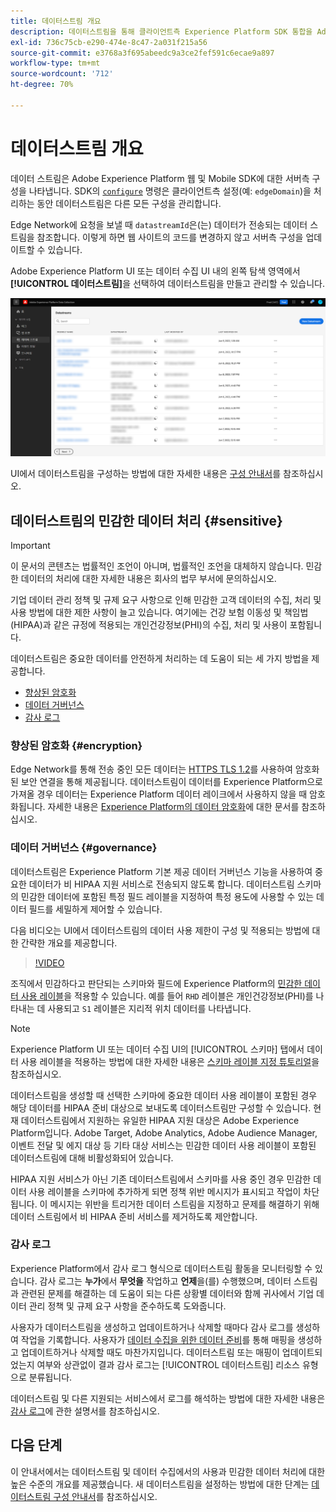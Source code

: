 ```yaml
---
title: 데이터스트림 개요
description: 데이터스트림을 통해 클라이언트측 Experience Platform SDK 통합을 Adobe 제품 및 서드파티 대상과 연결하는 방법에 대해 알아봅니다.
exl-id: 736c75cb-e290-474e-8c47-2a031f215a56
source-git-commit: e3768a3f695abeedc9a3ce2fef591c6ecae9a897
workflow-type: tm+mt
source-wordcount: '712'
ht-degree: 70%

---
```


# 데이터스트림 개요

데이터 스트림은 Adobe Experience Platform 웹 및 Mobile SDK에 대한 서버측 구성을 나타냅니다. SDK의 [`configure`](/help/web-sdk/commands/configure/overview.md) 명령은 클라이언트측 설정(예: `edgeDomain`)을 처리하는 동안 데이터스트림은 다른 모든 구성을 관리합니다.

Edge Network에 요청을 보낼 때 `datastreamId`은(는) 데이터가 전송되는 데이터 스트림을 참조합니다. 이렇게 하면 웹 사이트의 코드를 변경하지 않고 서버측 구성을 업데이트할 수 있습니다.

Adobe Experience Platform UI 또는 데이터 수집 UI 내의 왼쪽 탐색 영역에서 **[!UICONTROL 데이터스트림]**&#x200B;을 선택하여 데이터스트림을 만들고 관리할 수 있습니다.

![UI의 데이터스트림 탭](assets/overview/datastreams-tab.png)

UI에서 데이터스트림을 구성하는 방법에 대한 자세한 내용은 [ 구성 안내서](./configure.md)를 참조하십시오.

## 데이터스트림의 민감한 데이터 처리 {#sensitive}

>[!IMPORTANT]
>
>이 문서의 콘텐츠는 법률적인 조언이 아니며, 법률적인 조언을 대체하지 않습니다. 민감한 데이터의 처리에 대한 자세한 내용은 회사의 법무 부서에 문의하십시오.

기업 데이터 관리 정책 및 규제 요구 사항으로 인해 민감한 고객 데이터의 수집, 처리 및 사용 방법에 대한 제한 사항이 늘고 있습니다. 여기에는 건강 보험 이동성 및 책임법(HIPAA)과 같은 규정에 적용되는 개인건강정보(PHI)의 수집, 처리 및 사용이 포함됩니다.

데이터스트림은 중요한 데이터를 안전하게 처리하는 데 도움이 되는 세 가지 방법을 제공합니다.

* [향상된 암호화](#encryption)
* [데이터 거버넌스](#governance)
* [감사 로그](#audit-logs)

### 향상된 암호화 {#encryption}

Edge Network를 통해 전송 중인 모든 데이터는 [HTTPS TLS 1.2](https://datatracker.ietf.org/doc/html/rfc5246)를 사용하여 암호화된 보안 연결을 통해 제공됩니다. 데이터스트림이 데이터를 Experience Platform으로 가져올 경우 데이터는 Experience Platform 데이터 레이크에서 사용하지 않을 때 암호화됩니다. 자세한 내용은 [Experience Platform의 데이터 암호화](../landing/governance-privacy-security/encryption.md)에 대한 문서를 참조하십시오.

### 데이터 거버넌스 {#governance}

데이터스트림은 Experience Platform 기본 제공 데이터 거버넌스 기능을 사용하여 중요한 데이터가 비 HIPAA 지원 서비스로 전송되지 않도록 합니다. 데이터스트림 스키마의 민감한 데이터에 포함된 특정 필드 레이블을 지정하여 특정 용도에 사용할 수 있는 데이터 필드를 세밀하게 제어할 수 있습니다.

다음 비디오는 UI에서 데이터스트림의 데이터 사용 제한이 구성 및 적용되는 방법에 대한 간략한 개요를 제공합니다.

>[!VIDEO](https://video.tv.adobe.com/v/3413105/?quality=12&learn=on&speedcontrol=on&captions=kor)

조직에서 민감하다고 판단되는 스키마와 필드에 Experience Platform의 [민감한 데이터 사용 레이블](../data-governance/labels/reference.md#sensitive)을 적용할 수 있습니다. 예를 들어 `RHD` 레이블은 개인건강정보(PHI)를 나타내는 데 사용되고 `S1` 레이블은 지리적 위치 데이터를 나타냅니다.

>[!NOTE]
>
>Experience Platform UI 또는 데이터 수집 UI의 [!UICONTROL 스키마] 탭에서 데이터 사용 레이블을 적용하는 방법에 대한 자세한 내용은 [스키마 레이블 지정 튜토리얼](../xdm/tutorials/labels.md)을 참조하십시오.

데이터스트림을 생성할 때 선택한 스키마에 중요한 데이터 사용 레이블이 포함된 경우 해당 데이터를 HIPAA 준비 대상으로 보내도록 데이터스트림만 구성할 수 있습니다. 현재 데이터스트림에서 지원하는 유일한 HIPAA 지원 대상은 Adobe Experience Platform입니다. Adobe Target, Adobe Analytics, Adobe Audience Manager, 이벤트 전달 및 에지 대상 등 기타 대상 서비스는 민감한 데이터 사용 레이블이 포함된 데이터스트림에 대해 비활성화되어 있습니다.

HIPAA 지원 서비스가 아닌 기존 데이터스트림에서 스키마를 사용 중인 경우 민감한 데이터 사용 레이블을 스키마에 추가하게 되면 정책 위반 메시지가 표시되고 작업이 차단됩니다. 이 메시지는 위반을 트리거한 데이터 스트림을 지정하고 문제를 해결하기 위해 데이터 스트림에서 비 HIPAA 준비 서비스를 제거하도록 제안합니다.

### 감사 로그

Experience Platform에서 감사 로그 형식으로 데이터스트림 활동을 모니터링할 수 있습니다. 감사 로그는 **누가**&#x200B;에서 **무엇을** 작업하고 **언제**&#x200B;을(를) 수행했으며, 데이터 스트림과 관련된 문제를 해결하는 데 도움이 되는 다른 상황별 데이터와 함께 귀사에서 기업 데이터 관리 정책 및 규제 요구 사항을 준수하도록 도와줍니다.

사용자가 데이터스트림을 생성하고 업데이트하거나 삭제할 때마다 감사 로그를 생성하여 작업을 기록합니다. 사용자가 [데이터 수집을 위한 데이터 준비](./data-prep.md)를 통해 매핑을 생성하고 업데이트하거나 삭제할 때도 마찬가지입니다. 데이터스트림 또는 매핑이 업데이트되었는지 여부와 상관없이 결과 감사 로그는 [!UICONTROL 데이터스트림] 리소스 유형으로 분류됩니다.

데이터스트림 및 다른 지원되는 서비스에서 로그를 해석하는 방법에 대한 자세한 내용은 [감사 로그](../landing/governance-privacy-security/audit-logs/overview.md)에 관한 설명서를 참조하십시오.

## 다음 단계

이 안내서에서는 데이터스트림 및 데이터 수집에서의 사용과 민감한 데이터 처리에 대한 높은 수준의 개요를 제공했습니다. 새 데이터스트림을 설정하는 방법에 대한 단계는 [ 데이터스트림 구성 안내서](./configure.md)를 참조하십시오.
